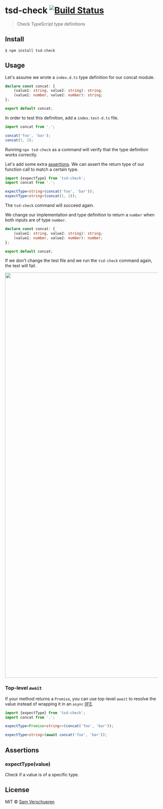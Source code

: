# tsd-check [![Build Status](https://travis-ci.org/SamVerschueren/tsd-check.svg?branch=master)](https://travis-ci.org/SamVerschueren/tsd-check)

> Check TypeScript type definitions


## Install

```
$ npm install tsd-check
```


## Usage

Let's assume we wrote a `index.d.ts` type definition for our concat module.

```ts
declare const concat: {
	(value1: string, value2: string): string;
	(value1: number, value2: number): string;
};

export default concat;
```

In order to test this definition, add a `index.test-d.ts` file.

```ts
import concat from '.';

concat('foo', 'bar');
concat(1, 2);
```

Running `npx tsd-check` as a command will verify that the type definition works correctly.

Let's add some extra [assertions](#assertions). We can assert the return type of our function call to match a certain type.

```ts
import {expectType} from 'tsd-check';
import concat from '.';

expectType<string>(concat('foo', 'bar'));
expectType<string>(concat(1, 2));
```

The `tsd-check` command will succeed again.

We change our implementation and type definition to return a `number` when both inputs are of type `number`.

```ts
declare const concat: {
	(value1: string, value2: string): string;
	(value1: number, value2: number): number;
};

export default concat;
```

If we don't change the test file and we run the `tsd-check` command again, the test will fail.

<img src="screenshot.png" width="1330">

### Top-level `await`

If your method returns a `Promise`, you can use top-level `await` to resolve the value instead of wrapping it in an `async` [IIFE](https://developer.mozilla.org/en-US/docs/Glossary/IIFE).

```ts
import {expectType} from 'tsd-check';
import concat from '.';

expectType<Promise<string>>(concat('foo', 'bar'));

expectType<string>(await concat('foo', 'bar'));
```


## Assertions

### expectType<T>(value)

Check if a value is of a specific type.


## License

MIT © [Sam Verschueren](https://github.com/SamVerschueren)
